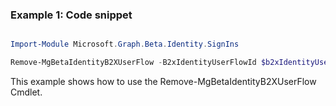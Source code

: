 ### Example 1: Code snippet

```powershell

Import-Module Microsoft.Graph.Beta.Identity.SignIns

Remove-MgBetaIdentityB2XUserFlow -B2xIdentityUserFlowId $b2xIdentityUserFlowId

```
This example shows how to use the Remove-MgBetaIdentityB2XUserFlow Cmdlet.

